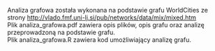 Analiza grafowa została wykonana na podstawie grafu WorldCities ze strony http://vlado.fmf.uni-lj.si/pub/networks/data/mix/mixed.htm <br>
Plik analiza_grafowa.pdf zawiera opis plików, opis grafu oraz analizę przeprowadzoną na podstawie grafu. <br>
Plik analiza_grafowa.R zawiera kod umożliwiający analizę grafu.
